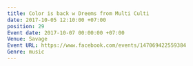 ```yaml
---
title: Color is back w Dreems from Multi Culti
date: 2017-10-05 12:10:00 +07:00
position: 29
Event date: 2017-10-07 00:00:00 +07:00
Venue: Savage
Event URL: https://www.facebook.com/events/147069422559384
Genre: music
---
```


